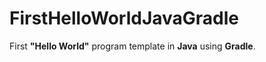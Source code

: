 # FirstHelloWorldJavaGradle

First **"Hello World"** program template in **Java** using **Gradle**.
